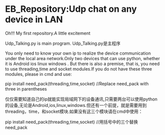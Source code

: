 # EB_Repository:Udp chat on any device in LAN
Oh!!! My first repository.A little excitement

Udp_Talking.py is main program.
Udp_Talking.py是主程序

You only need to know your own ip to realize the device communication under the local area network.Only two devices that can use python, whether it is Android ios linux windows . But there is also a premise, that is, you need to use threading,time and socket modules.If you do not have these three modules, please in cmd and use:

pip install need_pack(threading,time,socket) //Replace need_pack with three in parentheses

仅仅需要知道自己的ip就能实现局域网下的设备通讯,只需要两台可以使用python的设备,无论是Android,ios,linux,windows.但还有一个前提，就是需要用到threading，time，和socket模块.如果没有这三个模块请在cmd中使用：

pip install need_pack(threading,time,socket) //用括号中的三个替换need_pack
